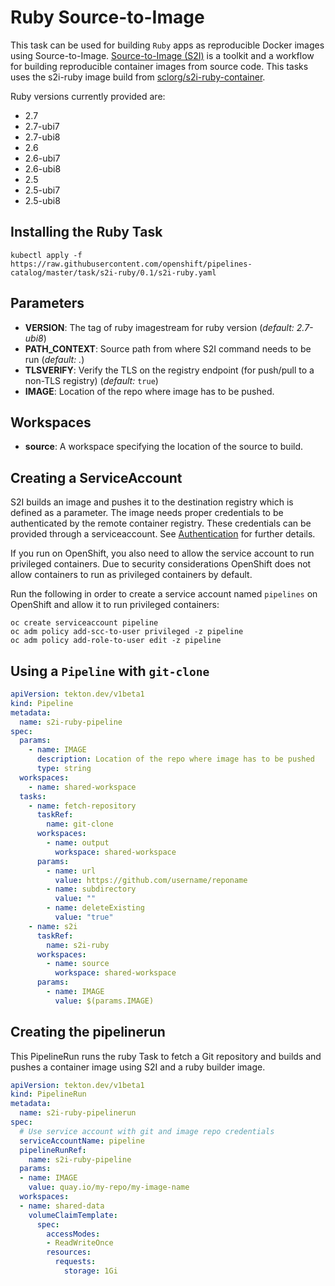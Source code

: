 # Ruby Source-to-Image

This task can be used for building `Ruby` apps as reproducible Docker
images using Source-to-Image. [Source-to-Image (S2I)](https://github.com/openshift/source-to-image)
is a toolkit and a workflow for building reproducible container images
from source code. This tasks uses the s2i-ruby image build from [sclorg/s2i-ruby-container](https://github.com/sclorg/s2i-ruby-container).

Ruby versions currently provided are:

- 2.7
- 2.7-ubi7
- 2.7-ubi8  
- 2.6
- 2.6-ubi7  
- 2.6-ubi8
- 2.5
- 2.5-ubi7
- 2.5-ubi8

## Installing the Ruby Task

```
kubectl apply -f https://raw.githubusercontent.com/openshift/pipelines-catalog/master/task/s2i-ruby/0.1/s2i-ruby.yaml
```

## Parameters

* **VERSION**: The tag of ruby imagestream for ruby version
  (_default: 2.7-ubi8_)
* **PATH_CONTEXT**: Source path from where S2I command needs to be run
  (_default: ._)
* **TLSVERIFY**: Verify the TLS on the registry endpoint (for push/pull to a
  non-TLS registry) (_default:_ `true`)
* **IMAGE**: Location of the repo where image has to be pushed.

## Workspaces

* **source**: A workspace specifying the location of the source to
  build.

## Creating a ServiceAccount

S2I builds an image and pushes it to the destination registry which is
defined as a parameter. The image needs proper credentials to be
authenticated by the remote container registry. These credentials can
be provided through a serviceaccount. See [Authentication](https://github.com/tektoncd/pipeline/blob/master/docs/auth.md#basic-authentication-docker)
for further details.

If you run on OpenShift, you also need to allow the service
account to run privileged containers. Due to security considerations
OpenShift does not allow containers to run as privileged containers
by default.

Run the following in order to create a service account named
`pipelines` on OpenShift and allow it to run privileged containers:

```
oc create serviceaccount pipeline
oc adm policy add-scc-to-user privileged -z pipeline
oc adm policy add-role-to-user edit -z pipeline
```

## Using a `Pipeline` with `git-clone`

```yaml
apiVersion: tekton.dev/v1beta1
kind: Pipeline
metadata:
  name: s2i-ruby-pipeline
spec:
  params:
    - name: IMAGE
      description: Location of the repo where image has to be pushed
      type: string
  workspaces:
    - name: shared-workspace
  tasks:
    - name: fetch-repository
      taskRef:
        name: git-clone
      workspaces:
        - name: output
          workspace: shared-workspace
      params:
        - name: url
          value: https://github.com/username/reponame
        - name: subdirectory
          value: ""
        - name: deleteExisting
          value: "true"
    - name: s2i
      taskRef:
        name: s2i-ruby
      workspaces:
        - name: source
          workspace: shared-workspace
      params:
        - name: IMAGE
          value: $(params.IMAGE)
```

## Creating the pipelinerun

This PipelineRun runs the ruby Task to fetch a Git repository and builds and
pushes a container image using S2I and a ruby builder image.

```yaml
apiVersion: tekton.dev/v1beta1
kind: PipelineRun
metadata:
  name: s2i-ruby-pipelinerun
spec:
  # Use service account with git and image repo credentials
  serviceAccountName: pipeline
  pipelineRunRef:
    name: s2i-ruby-pipeline
  params:
  - name: IMAGE
    value: quay.io/my-repo/my-image-name
  workspaces:
  - name: shared-data
    volumeClaimTemplate:
      spec:
        accessModes:
        - ReadWriteOnce
        resources:
          requests:
            storage: 1Gi
```
